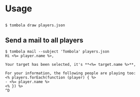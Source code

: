 # Usage

##

```
$ tombola draw players.json
```

## Send a mail to all players

```
$ tombola mail --subject 'Tombola' players.json
Hi <%= player.name %>,

Your target has been selected, it's **<%= target.name %>**,

For your information, the following people are playing too:
<% players.forEach(function (player) { %>
- <%= player.name %>
<% }) %>
^D
```
